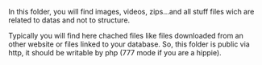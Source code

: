 In this folder, you will find images, videos, zips...and all stuff files wich are related to datas and not to structure.

Typically you will find here chached files like files downloaded from an other website or files linked to your database.
So, this folder is public via http, it should be writable by php (777 mode if you are a hippie).